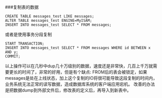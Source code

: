 ###复制表的数据
```
CREATE TABLE messages_test LIKE messages;
ALTER TABLE messages_test ENGINE=MyISAM;
INSERT INTO messages_test SELECT * FROM messages;
```
或者是使用事务分段复制
```
START TRANSACTION;
INSERT INTO messages_test SELECT * FROM messages WHERE id BETWEEN x AND y;
COMMIT;
```
以上操作可以在几秒中dup几十万级别的数据，速度还是非常快，几百上千万就需要更长的时间了，非常的好用，但是有个缺点:
FROM后的表会被锁定，如果messages是处在上线状态，加上这个复制的IO将很可能导致这段复制的时间内，业务系统无法正常的读写数据，造成数据库系统的客户端应用宕机。
改善的办法是把数据dump到外部文件后，修改表的定义后，再导入到新表中。
